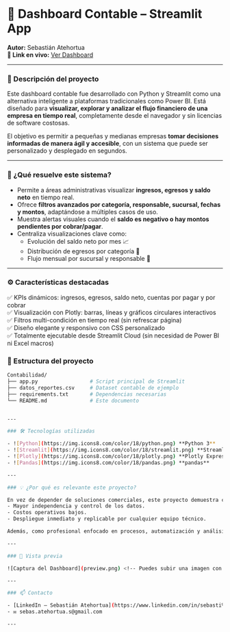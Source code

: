 # 💼 Dashboard Contable – Streamlit App

**Autor:** Sebastián Atehortua  
**📍 Link en vivo:** [Ver Dashboard](https://dashboard-contable-sebastian.streamlit.app)

---

### 📌 Descripción del proyecto

Este dashboard contable fue desarrollado con Python y Streamlit como una alternativa inteligente a plataformas tradicionales como Power BI. Está diseñado para **visualizar, explorar y analizar el flujo financiero de una empresa en tiempo real**, completamente desde el navegador y sin licencias de software costosas.

El objetivo es permitir a pequeñas y medianas empresas **tomar decisiones informadas de manera ágil y accesible**, con un sistema que puede ser personalizado y desplegado en segundos.

---

### 🧠 ¿Qué resuelve este sistema?

- Permite a áreas administrativas visualizar **ingresos, egresos y saldo neto** en tiempo real.
- Ofrece **filtros avanzados por categoría, responsable, sucursal, fechas y montos**, adaptándose a múltiples casos de uso.
- Muestra alertas visuales cuando el **saldo es negativo o hay montos pendientes por cobrar/pagar**.
- Centraliza visualizaciones clave como:
  - Evolución del saldo neto por mes 📈  
  - Distribución de egresos por categoría 🧾  
  - Flujo mensual por sucursal y responsable 🏢  

---

### ⚙️ Características destacadas

✅ KPIs dinámicos: ingresos, egresos, saldo neto, cuentas por pagar y por cobrar  
✅ Visualización con Plotly: barras, líneas y gráficos circulares interactivos  
✅ Filtros multi-condición en tiempo real (sin refrescar página)  
✅ Diseño elegante y responsivo con CSS personalizado  
✅ Totalmente ejecutable desde Streamlit Cloud (sin necesidad de Power BI ni Excel macros)

### 📂 Estructura del proyecto

```bash
Contabilidad/
├── app.py                 # Script principal de Streamlit
├── datos_reportes.csv     # Dataset contable de ejemplo
├── requirements.txt       # Dependencias necesarias
└── README.md              # Este documento


---

### 🛠️ Tecnologías utilizadas

- ![Python](https://img.icons8.com/color/18/python.png) **Python 3**
- ![Streamlit](https://img.icons8.com/color/18/streamlit.png) **Streamlit**
- ![Plotly](https://img.icons8.com/color/18/plotly.png) **Plotly Express**
- ![Pandas](https://img.icons8.com/color/18/pandas.png) **pandas**

---

### 💡 ¿Por qué es relevante este proyecto?

En vez de depender de soluciones comerciales, este proyecto demuestra cómo es posible construir herramientas de visualización empresarial utilizando solo software libre, logrando:
- Mayor independencia y control de los datos.
- Costos operativos bajos.
- Despliegue inmediato y replicable por cualquier equipo técnico.

Además, como profesional enfocado en procesos, automatización y análisis, esto refuerza mi capacidad para **resolver problemas reales con herramientas ágiles**, algo esencial en entornos empresariales modernos.

---

### 📸 Vista previa

![Captura del Dashboard](preview.png) <!-- Puedes subir una imagen con nombre preview.png en el repo para mostrarla -->

---

### 📫 Contacto

- [LinkedIn – Sebastián Atehortua](https://www.linkedin.com/in/sebasti%C3%A1n-atehortua-sanguino-7b6aa0238/)
- ✉️ sebas.atehortua.s@gmail.com

---
